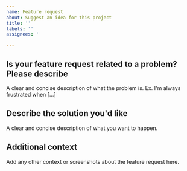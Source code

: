 ```yaml
---
name: Feature request
about: Suggest an idea for this project
title: ''
labels: ''
assignees: ''

---
```


<!-- Please search existing issues to avoid creating duplicates. -->

## Is your feature request related to a problem? Please describe
A clear and concise description of what the problem is. Ex. I'm always frustrated when [...]

## Describe the solution you'd like
A clear and concise description of what you want to happen.

## Additional context
Add any other context or screenshots about the feature request here.
